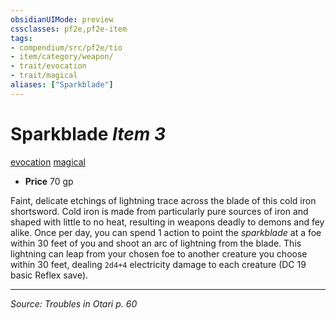 ```yaml
---
obsidianUIMode: preview
cssclasses: pf2e,pf2e-item
tags:
- compendium/src/pf2e/tio
- item/category/weapon/
- trait/evocation
- trait/magical
aliases: ["Sparkblade"]
---
```

# Sparkblade *Item 3*  
[evocation](rules/traits/evocation.md "Evocation School Trait")  [magical](rules/traits/magical.md "Magical Item Trait")  

- **Price** 70 gp

Faint, delicate etchings of lightning trace across the blade of this cold iron shortsword. Cold iron is made from particularly pure sources of iron and shaped with little to no heat, resulting in weapons deadly to demons and fey alike. Once per day, you can spend 1 action to point the _sparkblade_ at a foe within 30 feet of you and shoot an arc of lightning from the blade. This lightning can leap from your chosen foe to another creature you choose within 30 feet, dealing `2d4+4` electricity damage to each creature (DC 19 basic Reflex save).


---
*Source: Troubles in Otari p. 60*